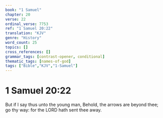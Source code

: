 ```yaml
---
book: "1 Samuel"
chapter: 20
verse: 22
ordinal_verse: 7753
ref: "1 Samuel 20:22"
translation: "KJV"
genre: "History"
word_count: 25
topics: []
cross_references: []
grammar_tags: [contrast-opener, conditional]
thematic_tags: [names-of-god]
tags: ["Bible","KJV","1-Samuel"]
---
```


# 1 Samuel 20:22

But if I say thus unto the young man, Behold, the arrows are beyond thee; go thy way: for the LORD hath sent thee away.
